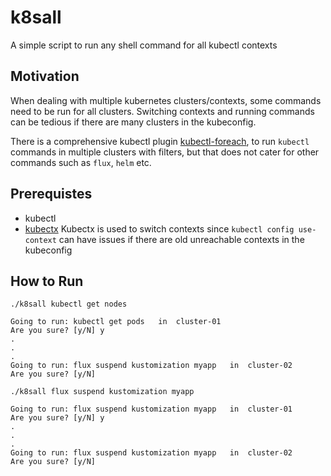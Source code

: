 # k8sall
A simple script to run any shell command for all kubectl contexts

## Motivation
When dealing with multiple kubernetes clusters/contexts, some commands need to be run for all clusters. Switching contexts and running commands can be tedious if there are many clusters in the kubeconfig.

There is a comprehensive kubectl plugin [kubectl-foreach](https://github.com/ahmetb/kubectl-foreach), to run `kubectl` commands in multiple clusters with filters, but that does not cater for other commands such as `flux`, `helm` etc.

## Prerequistes
- kubectl
- [kubectx](https://github.com/ahmetb/kubectx)
Kubectx is used to switch contexts since `kubectl config use-context` can have issues if there are old unreachable contexts in the kubeconfig

## How to Run

```
./k8sall kubectl get nodes

Going to run: kubectl get pods   in  cluster-01
Are you sure? [y/N] y
.
.
.
Going to run: flux suspend kustomization myapp   in  cluster-02
Are you sure? [y/N]
```

```
./k8sall flux suspend kustomization myapp

Going to run: flux suspend kustomization myapp   in  cluster-01
Are you sure? [y/N] y
.
.
.
Going to run: flux suspend kustomization myapp   in  cluster-02
Are you sure? [y/N]
```
